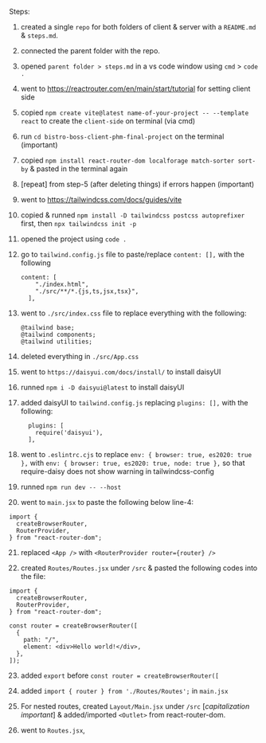 Steps:  

1. created a single `repo` for both folders of client & server with a `README.md` & `steps.md`. 

2. connected the parent folder with the repo.  

3. opened `parent folder > steps.md` in a vs code window using `cmd` > `code .` 

4. went to  https://reactrouter.com/en/main/start/tutorial for setting client side 

5. copied `npm create vite@latest name-of-your-project -- --template react` to create the `client-side` on terminal (via cmd) 

6. run `cd bistro-boss-client-phm-final-project` on the terminal (important) 

7. copied `npm install react-router-dom localforage match-sorter sort-by` & pasted in the terminal again 

8. [repeat] from step-5 (after deleting things) if errors happen (important) 

9. went to https://tailwindcss.com/docs/guides/vite 

10. copied & runned `npm install -D tailwindcss postcss autoprefixer` first, then `npx tailwindcss init -p` 

11. opened the project using `code .` 

12. go to `tailwind.config.js` file to paste/replace `content: [],` with the following 
    ```
    content: [
        "./index.html",
        "./src/**/*.{js,ts,jsx,tsx}",
      ],
    ```

13. went to `./src/index.css` file to replace everything with the following: 
    ```
    @tailwind base;
    @tailwind components;
    @tailwind utilities;
    ```

14. deleted everything in `./src/App.css` 

15. went to `https://daisyui.com/docs/install/` to install daisyUI 

16. runned `npm i -D daisyui@latest` to install daisyUI 

17. added daisyUI to `tailwind.config.js` replacing `plugins: [],` with the following:
    ```
      plugins: [
        require('daisyui'),
      ],
    ```

18. went to `.eslintrc.cjs` to replace `env: { browser: true, es2020: true },` with `env: { browser: true, es2020: true, node: true },` so that require-daisy does not show warning in tailwindcss-config 

19. runned `npm run dev -- --host` 

20. went to `main.jsx` to paste the following below line-4: 
```
import {
  createBrowserRouter,
  RouterProvider,
} from "react-router-dom";
```

21. replaced `<App />` with `<RouterProvider router={router} />`

22. created `Routes/Routes.jsx` under `/src` & pasted the following codes into the file: 
```
import {
  createBrowserRouter,
  RouterProvider,
} from "react-router-dom";

const router = createBrowserRouter([
  {
    path: "/",
    element: <div>Hello world!</div>,
  },
]);
```

23. added `export` before `const router = createBrowserRouter([` 

24. added `import { router } from './Routes/Routes';` in `main.jsx` 

25. For nested routes, created `Layout/Main.jsx` under `/src` [*capitalization important*] & added/imported `<Outlet>` from react-router-dom. 

26. went to `Routes.jsx`, 